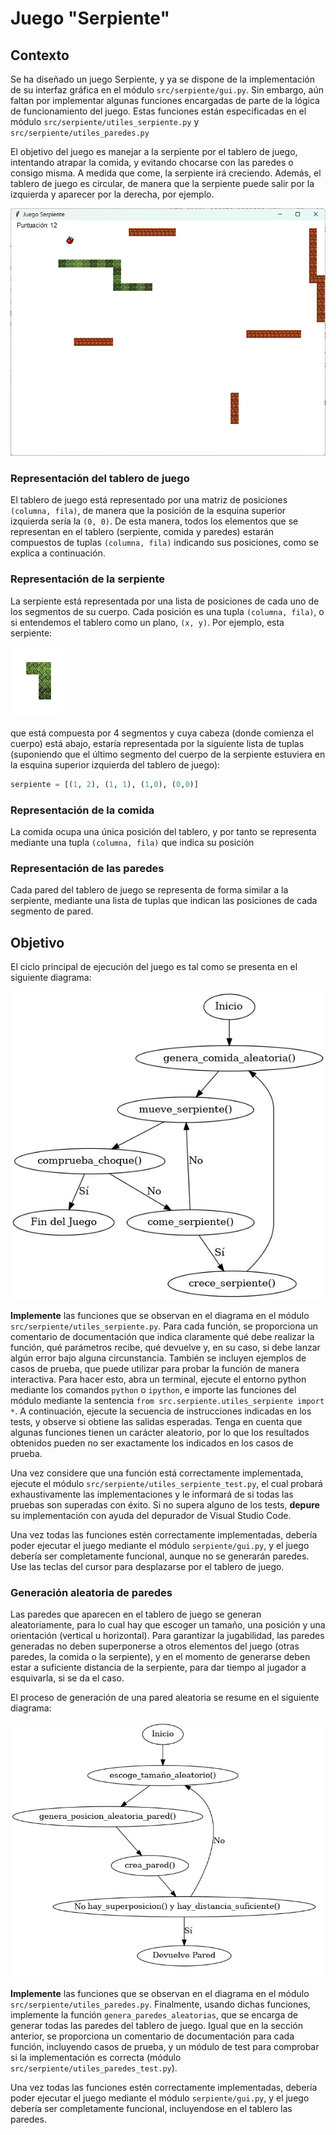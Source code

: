 # Juego "Serpiente"

## Contexto
Se ha diseñado un juego Serpiente, y ya se dispone de la implementación de su interfaz gráfica en el módulo ``src/serpiente/gui.py``. Sin embargo, aún faltan por implementar algunas funciones encargadas de parte de la lógica de funcionamiento del juego. Estas funciones están especificadas en el módulo ``src/serpiente/utiles_serpiente.py`` y ``src/serpiente/utiles_paredes.py``

El objetivo del juego es manejar a la serpiente por el tablero de juego, intentando atrapar la comida, y evitando chocarse con las paredes o consigo misma. A medida que come, la serpiente irá creciendo. Además, el tablero de juego es circular, de manera que la serpiente puede salir por la izquierda y aparecer por la derecha, por ejemplo.

![Alt text](img/image-gui.png)

### Representación del tablero de juego

El tablero de juego está representado por una matriz de posiciones ``(columna, fila)``, de manera que la posición de la esquina superior izquierda sería la ``(0, 0)``. De esta manera, todos los elementos que se representan en el tablero (serpiente, comida y paredes) estarán compuestos de tuplas ``(columna, fila)`` indicando sus posiciones, como se explica a continuación.

### Representación de la serpiente

La serpiente está representada por una lista de posiciones de cada uno de los segmentos de su cuerpo. Cada posición es una tupla ``(columna, fila)``, o si entendemos el tablero como un plano, ``(x, y)``. Por ejemplo, esta serpiente:

![Alt text](img/image-serpiente.png)

que está compuesta por 4 segmentos y cuya cabeza (donde comienza el cuerpo) está abajo, estaría representada por la siguiente lista de tuplas (suponiendo que el último segmento del cuerpo de la serpiente estuviera en la esquina superior izquierda del tablero de juego):

```python
serpiente = [(1, 2), (1, 1), (1,0), (0,0)]
```

### Representación de la comida

La comida ocupa una única posición del tablero, y por tanto se representa mediante una tupla ``(columna, fila)`` que indica su posición

### Representación de las paredes

Cada pared del tablero de juego se representa de forma similar a la serpiente, mediante una lista de tuplas que indican las posiciones de cada segmento de pared.


## Objetivo

El ciclo principal de ejecución del juego es tal como se presenta en el siguiente diagrama:

![Alt text](img/image-loop.png)

**Implemente** las funciones que se observan en el diagrama en el módulo ``src/serpiente/utiles_serpiente.py``. Para cada función, se proporciona un comentario de documentación que indica claramente qué debe realizar la función, qué parámetros recibe, qué devuelve y, en su caso, si debe lanzar algún error bajo alguna circunstancia. También se incluyen ejemplos de casos de prueba, que puede utilizar para probar la función de manera interactiva. Para hacer esto, abra un terminal, ejecute el entorno python mediante los comandos ``python`` o ``ipython``, e importe las funciones del módulo mediante la sentencia ``from src.serpiente.utiles_serpiente import *``. A continuación, ejecute la secuencia de instrucciones indicadas en los tests, y observe si obtiene las salidas esperadas. Tenga en cuenta que algunas funciones tienen un carácter aleatorio, por lo que los resultados obtenidos pueden no ser exactamente los indicados en los casos de prueba.

Una vez considere que una función está correctamente implementada, ejecute el módulo ``src/serpiente/utiles_serpiente_test.py``, el cual probará exhaustivamente las implementaciones y le informará de si todas las pruebas son superadas con éxito. Si no supera alguno de los tests, **depure** su implementación con ayuda del depurador de Visual Studio Code. 

Una vez todas las funciones estén correctamente implementadas, debería poder ejecutar el juego mediante el módulo ``serpiente/gui.py``, y el juego debería ser completamente funcional, aunque no se generarán paredes. Use las teclas del cursor para desplazarse por el tablero de juego.

### Generación aleatoria de paredes

Las paredes que aparecen en el tablero de juego se generan aleatoriamente, para lo cual hay que escoger un tamaño, una posición y una orientación (vertical u horizontal). Para garantizar la jugabilidad, las paredes generadas no deben superponerse a otros elementos del juego (otras paredes, la comida o la serpiente), y en el momento de generarse deben estar a suficiente distancia de la serpiente, para dar tiempo al jugador a esquivarla, si se da el caso.

El proceso de generación de una pared aleatoria se resume en el siguiente diagrama:

![Alt text](img/image-paredes.png)

**Implemente** las funciones que se observan en el diagrama en el módulo ``src/serpiente/utiles_paredes.py``. Finalmente, usando dichas funciones, implemente la función ``genera_paredes_aleatorias``, que se encarga de generar todas las paredes del tablero de juego. Igual que en la sección anterior, se proporciona un comentario de documentación para cada función, incluyendo casos de prueba, y un módulo de test para comprobar si la implementación es correcta (módulo ``src/serpiente/utiles_paredes_test.py``).

Una vez todas las funciones estén correctamente implementadas, debería poder ejecutar el juego mediante el módulo ``serpiente/gui.py``, y el juego debería ser completamente funcional, incluyendose en el tablero las paredes. 
